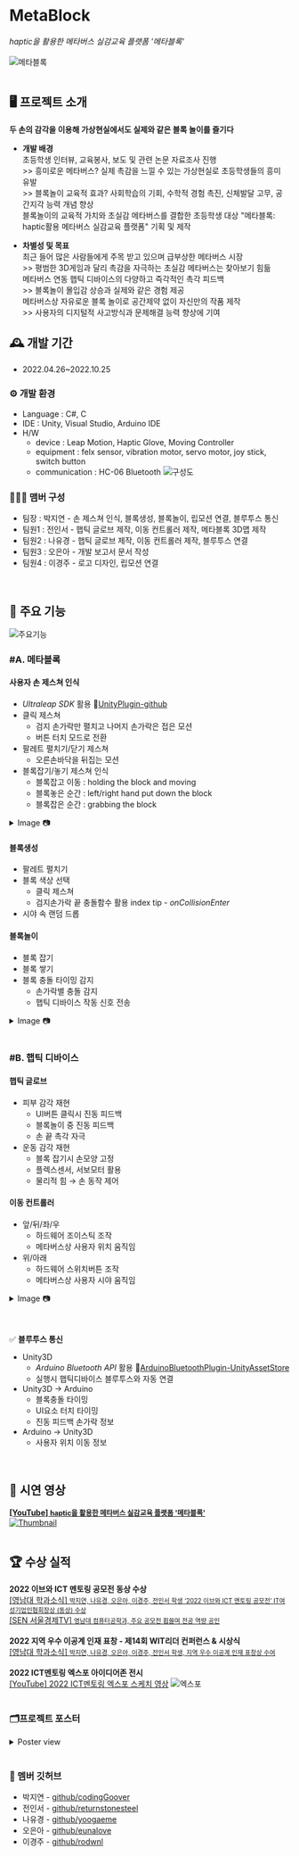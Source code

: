 # MetaBlock 
*haptic을 활용한 메타버스 실감교육 플랫폼 '메타블록'*
<br>
<br>
![메타블록](https://github.com/MetaverseBlocks/MetaBlock/blob/main/images/metablock%20meaning_resize2.jpg)
<br>
<br>

## 🖥️ 프로젝트 소개
**두 손의 감각을 이용해 가상현실에서도 실제와 같은 블록 놀이를 즐기다**
- **개발 배경**
<br>초등학생 인터뷰, 교육봉사, 보도 및 관련 논문 자료조사 진행 
<br>>> 흥미로운 메타버스? 실제 촉감을 느낄 수 있는 가상현실로 초등학생들의 흥미 유발
<br>>> 블록놀이 교육적 효과? 사회학습의 기회, 수학적 경험 촉진, 신체발달 고무, 공간지각 능력 개념 향상
<br>블록놀이의 교육적 가치와 초실감 메타버스를 결합한 초등학생 대상 "메타블록: haptic활용 메타버스 실감교육 플랫폼" 기획 및 제작 

- **차별성 및 목표**
<br>최근 들어 많은 사람들에게 주목 받고 있으며 급부상한 메타버스 시장
<br>>> 평범한 3D게임과 달리 촉감을 자극하는 초실감 메타버스는 찾아보기 힘듦 
<br>메타버스 연동 햅틱 디바이스의 다양하고 즉각적인 촉각 피드백
<br>>> 블록놀이 몰입감 상승과 실제와 같은 경험 제공
<br>메타버스상 자유로운 블록 놀이로 공간제약 없이 자신만의 작품 제작
<br>>> 사용자의 디지털적 사고방식과 문제해결 능력 향상에 기여

## 🕰️ 개발 기간
* 2022.04.26~2022.10.25

### ⚙️ 개발 환경
- Language : C#, C
- IDE : Unity, Visual Studio, Arduino IDE
- H/W 
    - device : Leap Motion, Haptic Glove, Moving Controller
    - equipment : felx sensor, vibration motor, servo motor, joy stick, switch button 
    - communication : HC-06 Bluetooth 
![구성도](https://github.com/MetaverseBlocks/MetaBlock/blob/main/images/system.png)


### 🧑‍🤝‍🧑 맴버 구성
 - 팀장  : 박지연 - 손 제스쳐 인식, 블록생성,  블록놀이, 립모션 연결, 블루투스 통신
 - 팀원1 : 전인서 - 햅틱 글로브 제작, 이동 컨트롤러 제작, 메타블록 3D맵 제작
 - 팀원2 : 나유경 - 햅틱 글로브 제작, 이동 컨트롤러 제작, 블루투스 연결  
 - 팀원3 : 오은아 - 개발 보고서 문서 작성
 - 팀원4 : 이경주 - 로고 디자인, 립모션 연결 
<br>


## 📌 주요 기능
![주요기능](https://github.com/MetaverseBlocks/MetaBlock/blob/main/images/main%20function.gif)
<br>

### **#A. 메타블록**
#### 사용자 손 제스쳐 인식 
- *Ultraleap SDK* 활용 🔗[UnityPlugin-github](https://github.com/ultraleap/UnityPlugin) 
- 클릭 제스쳐
    - 검지 손가락만 펼치고 나머지 손가락은 접은 모션
    - 버튼 터치 모드로 전환
- 팔레트 펼치기/닫기 제스쳐
    - 오른손바닥을 뒤집는 모션
- 블록잡기/놓기 제스쳐 인식
    - 블록잡고 이동 : holding the block and moving
    - 블록놓은 순간 : left/right hand put down the block
    - 블록잡은 순간 : grabbing the block
<details>
<summary>Image 📷</summary>
  
![프로젝트#1](https://github.com/MetaverseBlocks/MetaBlock/blob/main/images/%ED%94%84%EB%A1%9C%EC%A0%9D%ED%8A%B81%EB%B2%88%EC%82%AC%EC%A7%84.png)
  
</details>

#### 블록생성
- 팔레트 펼치기
- 블록 색상 선택
    - 클릭 제스쳐
    - 검지손가락 끝 충돌함수 활용 index tip - *onCollisionEnter* 
- 시야 속 랜덤 드롭
  
#### 블록놀이
- 블록 잡기
- 블록 쌓기
- 블록 충돌 타이밍 감지
    - 손가락별 충돌 감지
    - 햅틱 디바이스 작동 신호 전송
<details>
<summary>Image 📷</summary>
  
![프로젝트#2](https://github.com/MetaverseBlocks/MetaBlock/blob/main/images/%ED%94%84%EB%A1%9C%EC%A0%9D%ED%8A%B82%EB%B2%88%EC%82%AC%EC%A7%84.png)
  
</details>

<br>

### **#B. 햅틱 디바이스**
#### 햅틱 글로브
- 피부 감각 재현
    - UI버튼 클릭시 진동 피드백
    - 블록놀이 중 진동 피드백 
    - 손 끝 촉각 자극
- 운동 감각 재현
    - 블록 잡기시 손모양 고정  
    - 플렉스센서, 서보모터 활용
    - 물리적 힘 → 손 동작 제어

#### 이동 컨트롤러
-  앞/뒤/좌/우 
    - 하드웨어 조이스틱 조작
    - 메타버스상 사용자 위치 움직임
- 위/아래
    - 하드웨어 스위치버튼 조작
    - 메타버스상 사용자 시야 움직임
<details>
<summary>Image 📷</summary>
  
![프로젝트#3](https://github.com/MetaverseBlocks/MetaBlock/blob/main/images/%ED%94%84%EB%A1%9C%EC%A0%9D%ED%8A%B83%EB%B2%88%EC%82%AC%EC%A7%84.png)
  
</details>
<br>
<br>

✅ **블루투스 통신**
- Unity3D
    - *Arduino Bluetooth API* 활용 🔗[ArduinoBluetoothPlugin-UnityAssetStore](https://assetstore.unity.com/packages/tools/input-management/arduino-bluetooth-plugin-98960)
    - 실행시 햅틱디바이스 블루투스와 자동 연결 
 - Unity3D → Arduino
    - 블록충돌 타이밍
    - UI요소 터치 타이밍
    - 진동 피드백 손가락 정보
- Arduino → Unity3D
    - 사용자 위치 이동 정보
<br>


## 🎥 시연 영상

[**[YouTube] <span style="font-size:89%">haptic을 활용한 메타버스 실감교육 플랫폼 '메타블록' </span>**](https://www.youtube.com/watch?v=PJec90oPHjQ)
<br>
[![Thumbnail](https://github.com/MetaverseBlocks/MetaBlock/blob/main/images/metablock%20intro.gif)](https://www.youtube.com/watch?v=PJec90oPHjQ)
<br>
<br>


## 🏆 수상 실적
**2022 이브와 ICT 멘토링 공모전 동상 수상**
<br>
[[영남대 학과소식] <span style="font-size:80%">박지연, 나유경, 오은아, 이경주, 전인서 학생 ‘2022 이브와 ICT 멘토링 공모전’ IT여성기업인협회장상 (동상) 수상</span>](https://www.yu.ac.kr/cse/community/news.do?mode=view&articleNo=5372806&article.offset=0&articleLimit=10)
<br>
[[SEN 서울경제TV] <span style="font-size:80%">영남대 컴퓨터공학과, 주요 공모전 휩쓸며 전공 역량 공인</span>](https://m.sentv.co.kr/news/view/648671)
<br>
<br>
**2022 지역 우수 이공계 인재 표창 - 제14회 WIT리더 컨퍼런스 & 시상식**
<br>
[[영남대 학과소식] <span style="font-size:80%">박지연, 나유경, 오은아, 이경주, 전인서 학생, 지역 우수 이공계 인재 표창상 수여</span>](https://www.yu.ac.kr/cse/community/news.do?mode=view&articleNo=5372791&article.offset=0&articleLimit=10)
<br>
<br>
**2022 ICT멘토링 엑스포 아이디어존 전시**
<br>
[[YouTube] 2022 ICT멘토링 엑스포 스케치 영상](https://www.youtube.com/watch?v=JyVylUfShgc)
![엑스포](https://github.com/MetaverseBlocks/MetaBlock/blob/main/images/%EC%97%91%EC%8A%A4%ED%8F%AC%EC%82%AC%EC%A7%84.png) 
<br>
<br>

### 🗂️프로젝트 포스터
<details>
<summary>Poster view</summary>
  
![포스터](https://github.com/MetaverseBlocks/MetaBlock/blob/main/images/metablock%20poster.jpg)
  
</details>
<br>

### 🔗 멤버 깃허브
 - 박지연 - [github/codingGoover](https://github.com/codingGoover)
 - 전인서 - [github/returnstonesteel](https://github.com/returnstonesteel)
 - 나유경 - [github/yoogaeme](https://github.com/yoogaeme)
 - 오은아 - [github/eunalove](https://github.com/eunalove)
 - 이경주 - [github/rodwnl](https://github.com/rodwnl)

